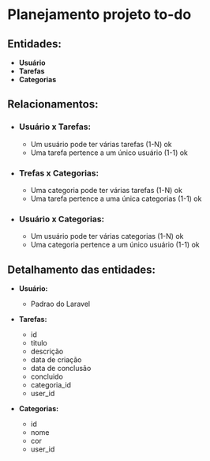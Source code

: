 # Planejamento projeto to-do

## Entidades:

- **Usuário**
- **Tarefas**
- **Categorias**

## Relacionamentos:

- ### Usuário x Tarefas:
    - Um usuário pode ter várias tarefas (1-N) ok
    - Uma tarefa pertence a um único usuário (1-1) ok

- ### Trefas x Categorias:
    - Uma categoria pode ter várias tarefas (1-N) ok
    - Uma tarefa pertence a uma única categorias (1-1) ok

- ### Usuário x Categorias:
    - Um usuário pode ter várias categorias (1-N) ok
    - Uma categoria pertence a um único usuário (1-1) ok

## Detalhamento das entidades:

- **Usuário:**
    - Padrao do Laravel

- **Tarefas:**
    - id
    - titulo
    - descrição
    - data de criação
    - data de conclusão
    - concluido
    - categoria_id
    - user_id

- **Categorias:**
    - id
    - nome
    - cor
    - user_id